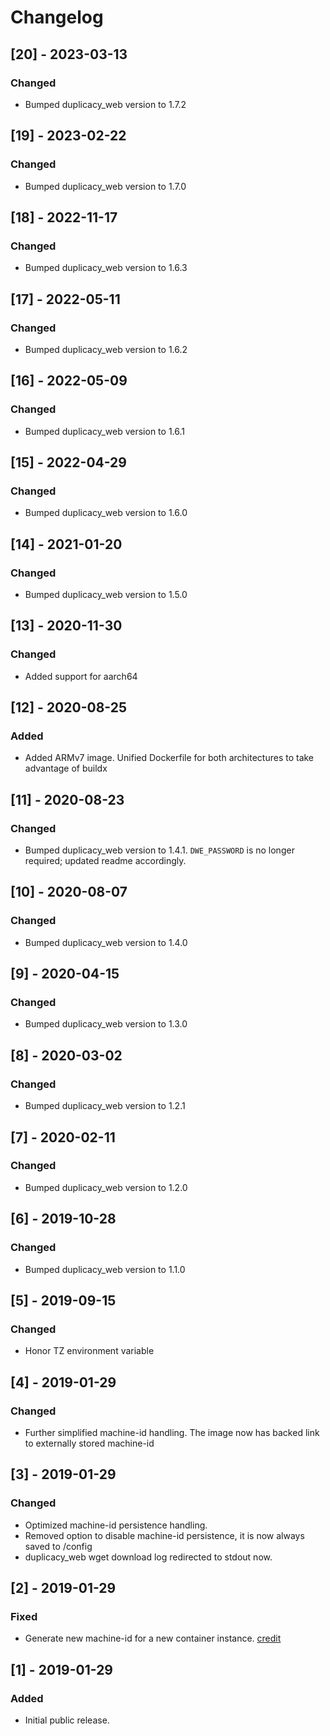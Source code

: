 # Changelog

## [20] - 2023-03-13
### Changed
- Bumped duplicacy_web version to 1.7.2

## [19] - 2023-02-22
### Changed
- Bumped duplicacy_web version to 1.7.0

## [18] - 2022-11-17
### Changed
- Bumped duplicacy_web version to 1.6.3

## [17] - 2022-05-11
### Changed
- Bumped duplicacy_web version to 1.6.2

## [16] - 2022-05-09
### Changed
- Bumped duplicacy_web version to 1.6.1

## [15] - 2022-04-29
### Changed
- Bumped duplicacy_web version to 1.6.0

## [14] - 2021-01-20
### Changed
- Bumped duplicacy_web version to 1.5.0

## [13] - 2020-11-30
### Changed
- Added support for aarch64

## [12] - 2020-08-25
### Added
- Added ARMv7 image. Unified Dockerfile for both architectures to take advantage of buildx

## [11] - 2020-08-23
### Changed
- Bumped duplicacy_web version to 1.4.1. `DWE_PASSWORD` is no longer required; updated readme accordingly.

## [10] - 2020-08-07
### Changed
- Bumped duplicacy_web version to 1.4.0

## [9] - 2020-04-15
### Changed
- Bumped duplicacy_web version to 1.3.0

## [8] - 2020-03-02
### Changed
- Bumped duplicacy_web version to 1.2.1

## [7] - 2020-02-11
### Changed
- Bumped duplicacy_web version to 1.2.0

## [6] - 2019-10-28
### Changed
- Bumped duplicacy_web version to 1.1.0

## [5] - 2019-09-15
### Changed
- Honor TZ environment variable

## [4] - 2019-01-29
### Changed
- Further simplified machine-id handling. The image now has backed link to externally stored machine-id

## [3] - 2019-01-29
### Changed
- Optimized machine-id persistence handling.
- Removed option to disable machine-id persistence, it is now always saved to /config
- duplicacy_web wget download log redirected to stdout now.

## [2] - 2019-01-29
### Fixed
- Generate new machine-id for a new container instance. [credit](https://forum.duplicacy.com/t/run-web-ui-in-a-docker-container/1505/21) 

## [1] - 2019-01-29
### Added
- Initial public release.
